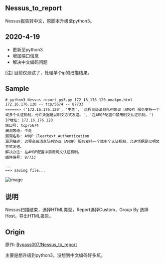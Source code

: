 ## Nessus_to_report
Nessus报告转中文，原脚本升级至python3。

## 2020-4-19
* 更新至python3
* 增加端口信息
* 解决中文编码问题

[注] 目前仅测试了，处理单个ip的扫描结果。
## Sample

```
# python3 Nessus_report_py3.py 172_16_176_120_nmakpm.html
172.16.176.120 -- tcp/5674 -- 87733
======> ('172.16.176.120', '中危', '远程高级消息队列协议（AMQP）服务支持一个或多个认证机制，允许凭据是以明文方式发送。', '在AMQP配置中禁用明文认证机制。')
IP地址: 172.16.176.120
端口号: tcp/5674
漏洞等级: 中危
漏洞名称: AMQP Cleartext Authentication
漏洞描述: 远程高级消息队列协议（AMQP）服务支持一个或多个认证机制，允许凭据是以明文方式发送。
解决办法: 在AMQP配置中禁用明文认证机制。
插件编号: 87733

...
==> saving file...
```
![image](https://github.com/starnightcyber/Nessus_to_report/blob/master/sample.png?raw=true)

## 说明

Nessus扫描结束，选择HTML类型，Report选择Custom，Group By 选择Host，导出HTML报告。

## Origin

原作: [Bypass007/Nessus_to_report](https://github.com/Bypass007/Nessus_to_report)

主要是想升级到python3，没想到中文编码好多坑。
